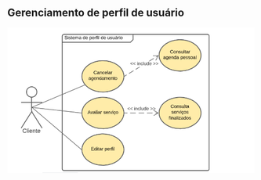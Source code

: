 ## Gerenciamento de perfil de usuário

[<div><img src="../../../../img/diagramas-casos-uso/diagramas-v2/UC06.png"></div>](../../../../img/diagramas-casos-uso/diagramas-v2/UC06.png)